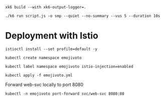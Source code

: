 ```
xk6 build --with xk6-output-logger=.
```

```
./k6 run script.js -o smp --quiet --no-summary --vus 5 --duration 10s
```

# Deployment with Istio

```
istioctl install --set profile=default -y
```
```
kubectl create namespace emojivoto
```

```
kubectl label namespace emojivoto istio-injection=enabled
```

```
kubectl apply -f emojivoto.yml
```

Forward web-svc locally to port 8080
```
kubectl -n emojivoto port-forward svc/web-svc 8080:80
```
